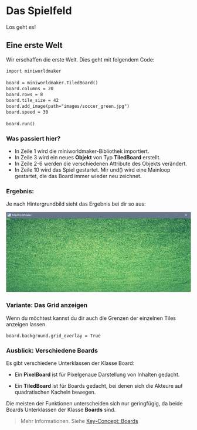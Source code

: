Das Spielfeld
=============

Los geht es!

## Eine erste Welt

Wir erschaffen die erste Welt. Dies geht mit folgendem Code:

```
import miniworldmaker

board = miniworldmaker.TiledBoard()
board.columns = 20
board.rows = 8
board.tile_size = 42
board.add_image(path="images/soccer_green.jpg")
board.speed = 30

board.run()
```

### Was passiert hier?

  * In Zeile 1 wird die miniworldmaker-Bibliothek importiert.
  * In Zeile 3 wird ein neues **Objekt** von Typ **TiledBoard** erstellt.
  * In Zeile 2-6 werden die verschiedenen Attribute des Objekts verändert.
  * In Zeile 10 wird das Spiel gestartet. Mir und() wird eine Mainloop gestartet, die das Board immer wieder neu zeichnet.

### Ergebnis:

Je nach Hintergrundbild sieht das Ergebnis bei dir so aus:

![tiles](../_images/first.jpg)

### Variante: Das Grid anzeigen

Wenn du möchtest kannst du dir auch die Grenzen der einzelnen Tiles anzeigen lassen.

```
board.background.grid_overlay = True
```

### Ausblick: Verschiedene Boards

Es gibt verschiedene Unterklassen der Klasse Board:

  * Ein **PixelBoard** ist für Pixelgenaue Darstellung von Inhalten gedacht.
  
  * Ein **TiledBoard** ist für Boards gedacht, bei denen sich die Akteure auf quadratischen Kacheln bewegen.
  

Die meisten der Funktionen unterscheiden sich nur geringfügig, da beide Boards Unterklassen der Klasse **Boards** sind.

> Mehr Informationen. Siehe [Key-Concept: Boards](../key_concepts/boards.md)
